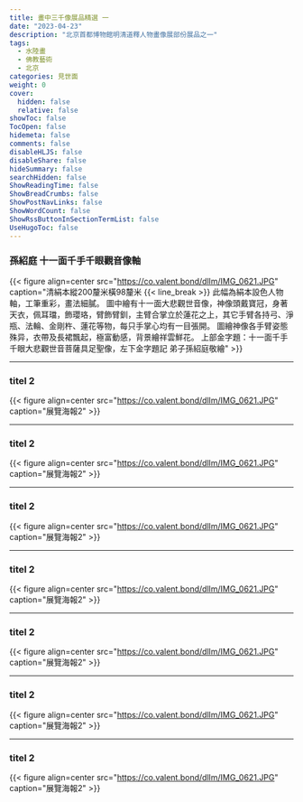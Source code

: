 ```yaml
---
title: 畫中三千像展品精選 一
date: "2023-04-23"
description: "北京首都博物館明清道釋人物畫像展部份展品之一"
tags:
  - 水陸畫
  - 佛教藝術
  - 北京
categories: 見世面
weight: 0
cover:
  hidden: false
  relative: false
showToc: false
TocOpen: false
hidemeta: false
comments: false
disableHLJS: false
disableShare: false
hideSummary: false
searchHidden: false
ShowReadingTime: false
ShowBreadCrumbs: false
ShowPostNavLinks: false
ShowWordCount: false
ShowRssButtonInSectionTermList: false
UseHugoToc: false
---
```



### 孫紹庭 十一面千手千眼觀音像軸
{{< figure align=center src="https://co.valent.bond/dllm/IMG_0621.JPG" caption="清絹本縱200釐米橫98釐米 {{< line_break >}}
此幅為絹本設色人物軸，工筆重彩，畫法細膩。 圖中繪有十一面大悲觀世音像，神像頭戴寶冠，身著天衣，佩耳璫，飾瓔珞，臂飾臂釧，主臂合掌立於蓮花之上，其它手臂各持弓、淨瓶、法輪、金剛杵、蓮花等物，每只手掌心均有一目張開。 圖繪神像各手臂姿態殊异，衣帶及長裙飄起，極富動感，背景繪祥雲鮮花。 上部金字題：十一面千手千眼大悲觀世音菩薩具足聖像，左下金字題記 弟子孫紹庭敬繪" >}}
***
### titel 2
{{< figure align=center src="https://co.valent.bond/dllm/IMG_0621.JPG" caption="展覽海報2" >}}
***
### titel 2
{{< figure align=center src="https://co.valent.bond/dllm/IMG_0621.JPG" caption="展覽海報2" >}}
***
### titel 2
{{< figure align=center src="https://co.valent.bond/dllm/IMG_0621.JPG" caption="展覽海報2" >}}
***
### titel 2
{{< figure align=center src="https://co.valent.bond/dllm/IMG_0621.JPG" caption="展覽海報2" >}}
***
### titel 2
{{< figure align=center src="https://co.valent.bond/dllm/IMG_0621.JPG" caption="展覽海報2" >}}
***
### titel 2
{{< figure align=center src="https://co.valent.bond/dllm/IMG_0621.JPG" caption="展覽海報2" >}}
***
### titel 2
{{< figure align=center src="https://co.valent.bond/dllm/IMG_0621.JPG" caption="展覽海報2" >}}
